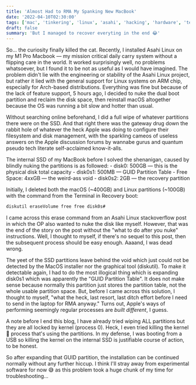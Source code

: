 ```yaml
---
title: 'Almost Had to RMA My Spanking New MacBook'
date: '2022-04-10T02:30:00'
tags: ['mac', 'tinkering', 'linux', 'asahi', 'hacking', 'hardware', 'test-drive', 'os']
draft: false
summary: 'But I managed to recover everyting in the end 😂'
---
```


So... the curiosity finally killed the cat. Recently, I installed Asahi Linux on my M1 Pro Macbook &mdash; my mission critical daily carry system without a flipping care in the world. It worked surprisingly well, no problems whatsoever, but I found it to be not as useful as I would have imagined. The problem didn't lie with the engineering or stability of the Asahi Linux project, but rather it lied with the general support for Linux systems on ARM chip, especially for Arch-based distributions. Everything was fine but because of the lack of feature support, 5 hours ago, I decided to nuke the dual boot partition and reclaim the disk space, then reinstall macOS altogether because the OS was running a bit slow and hotter than usual.

Without searching online beforehand, I did a full wipe of whatever partitions there were on the SSD. And that right there was the gateway drug down the rabbit hole of whatever the heck Apple was doing to configure their filesystem and disk management, with the sparkling cameos of useless answers on the Apple discussion forums by wannabe gurus and quantum pseudo tech literate self-acclaimed know-it-alls.

The internal SSD of my MacBook before I solved the shenanigan, caused by blindly nuking the partitions is as followed: - disk0: 500GB &mdash; this is the physical disk total capacity - disk0s1: 500MB &mdash; GUID Partition Table - Free Space: 4xxGB &mdash; the weird-ass void - disk0s2: 2GB &mdash; the recovery partition

Initially, I deleted both the macOS (~400GB) and Linux partitions (~100GB) with the command from the Terminal in Recovery boot:

```bash
diskutil eraseVolume free free disk0s#
```

I came across this erase command from an Asahi Linux stackoverflow post in which the OP also wanted to nuke the disk like myself. However, that was the end of the story on the post without the "what to do after you nuke" instructions. Well, I thought to myself, if there's no sequel to this post, then the subsequent process should be easy enough. Aaaand, I was dead wrong.

The yeet of the SSD partitions leave behind the void which just could not be detected by the MacOS installer nor the graphical tool (diskutil). To make it detectable again, I had to do the most illogical thing which is expanding disk0s1 which was apparently the "GUID Partition Table". It does not make sense because normally this partition just stores the partition table, not the whole usable partition space. But, before I came across this solution, I thought to myself, "what the heck, last resort, last ditch effort before I need to send in the laptop for RMA anyway." Turns out, Apple's ways of performing seemingly regular processes are _built different_, I guess.

A note before I end this blog, I have already tried wiping ALL partitions but they are all locked by kernel (process 0). Heck, I even tried killing the kernel 🤪 process that's using the partitions. In my defense, I was booting from a USB so killing the kernel on the internal SSD is justifiable course of action, to be honest.

So after expanding that GUID partition, the installation can be continued normally without any further hiccup. I think I'll stray away from experimental software for now 😅 as this problem took a huge chunk of my time for troubleshooting...
